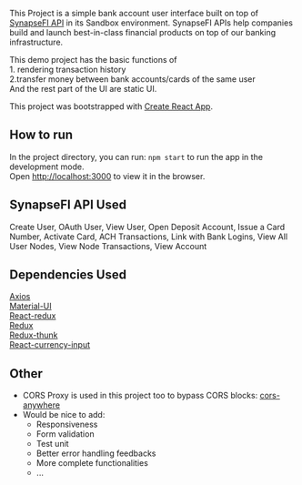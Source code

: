 This Project is a simple bank account user interface built on top of [SynapseFI API](https://docs.synapsefi.com/) in its Sandbox environment. SynapseFI APIs help companies build and launch best-in-class financial products on top of our banking infrastructure.

This demo project has the basic functions of <br> 1. rendering transaction history <br> 2.transfer money between bank accounts/cards of the same user <br>
And the rest part of the UI are static UI.

This project was bootstrapped with [Create React App](https://github.com/facebook/create-react-app).

## How to run

In the project directory, you can run: `npm start` to run the app in the development mode.<br>
Open [http://localhost:3000](http://localhost:3000) to view it in the browser.

## SynapseFI API Used

Create User, OAuth User, View User, Open Deposit Account, Issue a Card Number, Activate Card, ACH Transactions, Link with Bank Logins, View All User Nodes, View Node Transactions, View Account

## Dependencies Used

[Axios](https://github.com/axios/axios)<br>
[Material-UI](https://material-ui.com/)<br>
[React-redux](https://react-redux.js.org/)<br>
[Redux](https://redux.js.org/)<br>
[Redux-thunk](https://github.com/reduxjs/redux-thunk)<br>
[React-currency-input](https://www.npmjs.com/package/react-currency-input)

## Other
- CORS Proxy is used in this project too to bypass CORS blocks: [cors-anywhere](https://github.com/Rob--W/cors-anywhere)
- Would be nice to add:
    - Responsiveness
    - Form validation
    - Test unit
    - Better error handling feedbacks
    - More complete functionalities
    - ...
